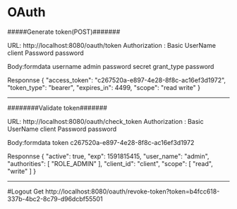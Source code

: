 # OAuth

#####Generate token(POST)#######

URL: http://localhost:8080/oauth/token
Authorization : Basic
UserName  client
Password  password

Body:formdata
username admin
password secret
grant_type password

Responnse
{
    "access_token": "c267520a-e897-4e28-8f8c-ac16ef3d1972",
    "token_type": "bearer",
    "expires_in": 4499,
    "scope": "read write"
}

--------------------------------

########Validate token#######

URL: http://localhost:8080/oauth/check_token
Authorization : Basic
UserName  client
Password  password

Body:formdata
token c267520a-e897-4e28-8f8c-ac16ef3d1972

Responnse
{
    "active": true,
    "exp": 1591815415,
    "user_name": "admin",
    "authorities": [
        "ROLE_ADMIN"
    ],
    "client_id": "client",
    "scope": [
        "read",
        "write"
    ]
}

-----------------------

#Logout Get
http://localhost:8080/oauth/revoke-token?token=b4fcc618-337b-4bc2-8c79-d96dcbf55501




